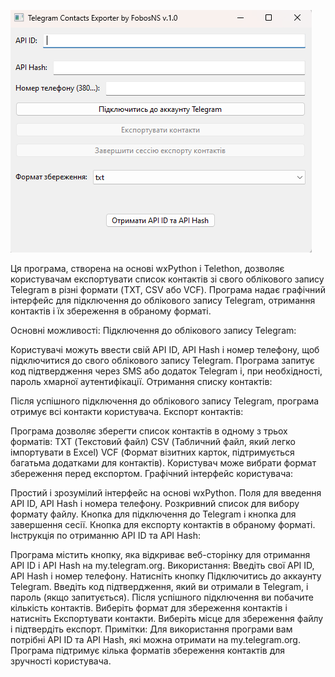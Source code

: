 ![Программа](1.png)

Ця програма, створена на основі wxPython і Telethon, дозволяє користувачам експортувати список контактів зі свого облікового запису Telegram в різні формати (TXT, CSV або VCF). Програма надає графічний інтерфейс для підключення до облікового запису Telegram, отримання контактів і їх збереження в обраному форматі.

Основні можливості:
Підключення до облікового запису Telegram:

Користувачі можуть ввести свій API ID, API Hash і номер телефону, щоб підключитися до свого облікового запису Telegram.
Програма запитує код підтвердження через SMS або додаток Telegram і, при необхідності, пароль хмарної аутентифікації.
Отримання списку контактів:

Після успішного підключення до облікового запису Telegram, програма отримує всі контакти користувача.
Експорт контактів:

Програма дозволяє зберегти список контактів в одному з трьох форматів:
TXT (Текстовий файл)
CSV (Табличний файл, який легко імпортувати в Excel)
VCF (Формат візитних карток, підтримується багатьма додатками для контактів).
Користувач може вибрати формат збереження перед експортом.
Графічний інтерфейс користувача:

Простий і зрозумілий інтерфейс на основі wxPython.
Поля для введення API ID, API Hash і номера телефону.
Розкривний список для вибору формату файлу.
Кнопка для підключення до Telegram і кнопка для завершення сесії.
Кнопка для експорту контактів в обраному форматі.
Інструкція по отриманню API ID та API Hash:

Програма містить кнопку, яка відкриває веб-сторінку для отримання API ID і API Hash на my.telegram.org.
Використання:
Введіть свої API ID, API Hash і номер телефону.
Натисніть кнопку Підключитись до аккаунту Telegram.
Введіть код підтвердження, який ви отримали в Telegram, і пароль (якщо запитується).
Після успішного підключення ви побачите кількість контактів.
Виберіть формат для збереження контактів і натисніть Експортувати контакти.
Виберіть місце для збереження файлу і підтвердіть експорт.
Примітки:
Для використання програми вам потрібні API ID та API Hash, які можна отримати на my.telegram.org.
Програма підтримує кілька форматів збереження контактів для зручності користувача.
